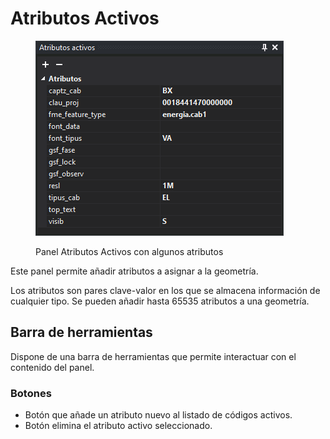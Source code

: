 # Atributos Activos

<figure><img src="../../../.gitbook/assets/PanelAtributosActivos.png" alt=""><figcaption><p>Panel Atributos Activos con algunos atributos</p></figcaption></figure>

Este panel permite añadir atributos a asignar a la geometría.

Los atributos son pares clave-valor en los que se almacena información de cualquier tipo. Se pueden añadir hasta 65535 atributos a una geometría.



## Barra de herramientas

Dispone de una barra de herramientas que permite interactuar con el contenido del panel.

### Botones

* Botón que añade un atributo nuevo al listado de códigos activos.
* Botón elimina el atributo activo seleccionado.

